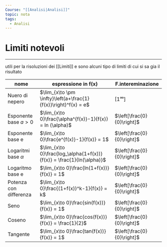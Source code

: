 ```yaml
---
Course: "[[Analisi|Analisi]]"
topic: nota
tags:
  - Analisi
---
```



# Limiti notevoli
---
utili per la risoluzioni dei [[Limiti]] e sono alcuni tipo di limiti di cui si sa gia il risultato 


| nome                    | espressione in f(x)                                                   | F.intereminazione          |
| ----------------------- | --------------------------------------------------------------------- | -------------------------- |
| Nuero di nepero         | $\lim_{x\to \pm \infty}\left(a+\frac{1}{f(x)}\right)^f(x) = e$        | $[1^\infty]$               |
| Esponente base $a >0$     | $\lim_{x\to 0}\frac{\alpha^{f(x)}-1}{f(x)} = ln (\alpha)$             | $\left[\frac{0}{0}\right]$ |
| Esponente base e        | $\lim_{x\to 0}\frac{e^{f(x)}-1}{f(x)} = 1$                            | $\left[\frac{0}{0}\right]$ |
| Logaritmi base $\alpha$        | $\lim_{x\to 0}\frac{log_\alpha(1+f(x))}{f(x)} = \frac{1}{ln(\alpha)}$ | $\left[\frac{0}{0}\right]$ |
| Logaritmo base e        | $\lim_{x\to 0}\frac{ln(1+f(x))}{f(x)} = 1$                            | $\left[\frac{0}{0}\right]$ |
| Potenza con differenza  | $\lim_{x\to 0}\frac{(1+f(x))^k-1}{f(x)} = k$                          | $\left[\frac{0}{0}\right]$ |
| Seno                    | $\lim_{x\to 0}\frac{sin(f(x))}{f(x)} = 1$                             | $\left[\frac{0}{0}\right]$ |
| Coseno                  | $\lim_{x\to 0}\frac{cos(f(x))}{f(x)} = \frac{1}{2}$                   | $\left[\frac{0}{0}\right]$ |
| Tangente                | $\lim_{x\to 0}\frac{tan(f(x))}{f(x)} = 1$                             | $\left[\frac{0}{0}\right]$ |

